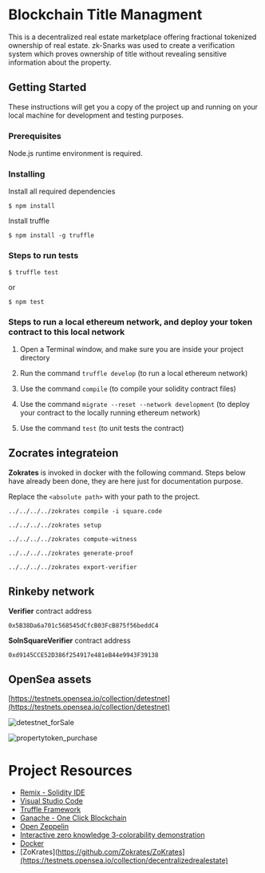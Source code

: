 
# Blockchain Title Managment
This is a decentralized real estate marketplace offering fractional tokenized ownership of real estate. zk-Snarks was used to create a verification system which proves ownership of title without revealing sensitive information about the property. 

## Getting Started

These instructions will get you a copy of the project up and running on your local machine for development and testing purposes.

### Prerequisites

Node.js runtime environment is required.

### Installing

Install all required dependencies

```
$ npm install
```

Install truffle

```
$ npm install -g truffle

```

### Steps to run tests

```
$ truffle test
```

or

```
$ npm test
```

### Steps to run a local ethereum network, and deploy your token contract to this local network

1) Open a Terminal window, and make sure you are inside your project directory

2) Run the command `truffle develop` (to run a local ethereum network)

3) Use the command `compile` (to compile your solidity contract files)

4) Use the command `migrate --reset --network development` (to deploy your contract to the locally running ethereum network)

5) Use the command `test` (to unit tests the contract)

## Zocrates integrateion

__Zokrates__ is invoked in docker with the following command. Steps below have already been done, they are here just for documentation purpose.

Replace the ```<absolute path>``` with your path to the project.

```
../../../../zokrates compile -i square.code
```

```
../../../../zokrates setup
```

```
../../../../zokrates compute-witness 
```

```
../../../../zokrates generate-proof
```

```
../../../../zokrates export-verifier
```

## Rinkeby network

__Verifier__ contract address

```
0x5B38Da6a701c568545dCfcB03FcB875f56beddC4
```

__SolnSquareVerifier__ contract address

```
0xd9145CCE52D386f254917e481eB44e9943F39138
```



## OpenSea assets

[https://testnets.opensea.io/collection/detestnet](https://testnets.opensea.io/collection/detestnet)


![detestnet_forSale](https://user-images.githubusercontent.com/67720949/180366353-c943363b-98bd-4959-b860-f484d66fd032.png)


![propertytoken_purchase](https://user-images.githubusercontent.com/67720949/180366339-c855861d-1653-43ab-9394-525003af0909.png)


# Project Resources

* [Remix - Solidity IDE](https://remix.ethereum.org/)
* [Visual Studio Code](https://code.visualstudio.com/)
* [Truffle Framework](https://truffleframework.com/)
* [Ganache - One Click Blockchain](https://truffleframework.com/ganache)
* [Open Zeppelin ](https://openzeppelin.org/)
* [Interactive zero knowledge 3-colorability demonstration](http://web.mit.edu/~ezyang/Public/graph/svg.html)
* [Docker](https://docs.docker.com/install/)
* [ZoKrates](https://github.com/Zokrates/ZoKrates](https://testnets.opensea.io/collection/decentralizedrealestate)


